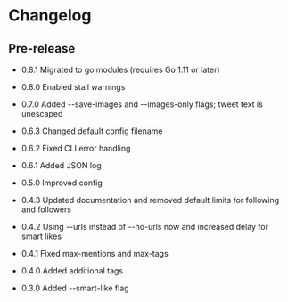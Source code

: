 Changelog
=========

Pre-release
-----------

* 0.8.1 Migrated to go modules (requires Go 1.11 or later)

* 0.8.0 Enabled stall warnings

* 0.7.0 Added --save-images and --images-only flags; tweet text is unescaped

* 0.6.3 Changed default config filename

* 0.6.2 Fixed CLI error handling

* 0.6.1 Added JSON log

* 0.5.0 Improved config

* 0.4.3 Updated documentation and removed default limits for following and followers

* 0.4.2 Using --urls instead of --no-urls now and increased delay for smart likes

* 0.4.1 Fixed max-mentions and max-tags

* 0.4.0 Added additional tags

* 0.3.0 Added --smart-like flag